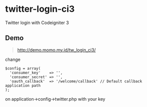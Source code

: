# twitter-login-ci3
Twitter login with Codeigniter 3

## Demo
> http://demo.momo.my.id/tw_login_ci3/

change
```
$config = array(
  'consumer_key'    => '',
  'consumer_secret' => '',
  'oauth_callback'  => '/welcome/callback' // Default callback application path
);
```

on application->config->twitter.php with your key
